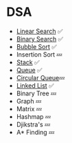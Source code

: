 # DSA
- [Linear Search](https://github.com/Emad-Eldin-G/Data-Structures-Algorithms/blob/main/Linear%20Search.py) ✅
- [Binary Search](https://github.com/Emad-Eldin-G/Data-Structures-Algorithms/blob/main/Binary%20Search.py) ✅
- [Bubble Sort](https://github.com/Emad-Eldin-G/Data-Structures-Algorithms/blob/main/2D%20Bubble%20sort.py) ✅ 
- Insertion Sort 💤
- [Stack](https://github.com/Emad-Eldin-G/Data-Structures-Algorithms/blob/main/Stack.py) ✅ 
- [Queue](https://github.com/Emad-Eldin-G/Data-Structures-Algorithms/blob/main/Queue.py) ✅ 
- [Circular Queue]()💤
- [Linked List](https://github.com/Emad-Eldin-G/Data-Structures-Algorithms/blob/main/Linked%20List.py) ✅
- Binary Tree 💤
- Graph 💤
- Matrix 💤
- Hashmap 💤
- Djikstra's  💤
- A* Finding  💤
